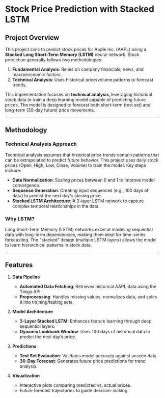 # Stock Price Prediction with Stacked LSTM

## Project Overview
This project aims to predict stock prices for Apple Inc. (AAPL) using a **Stacked Long Short-Term Memory (LSTM)** neural network. Stock prediction generally follows two methodologies:  
1. **Fundamental Analysis**: Relies on company financials, news, and macroeconomic factors.  
2. **Technical Analysis**: Uses historical price/volume patterns to forecast trends.  

This implementation focuses on **technical analysis**, leveraging historical stock data to train a deep learning model capable of predicting future prices. The model is designed to forecast both short-term (test set) and long-term (30-day future) price movements.

---

## Methodology
### Technical Analysis Approach
Technical analysis assumes that historical price trends contain patterns that can be extrapolated to predict future behavior. This project uses daily stock prices (Open, High, Low, Close, Volume) to train the model. Key steps include:  
- **Data Normalization**: Scaling prices between 0 and 1 to improve model convergence.  
- **Sequence Generation**: Creating input sequences (e.g., 100 days of data) to predict the next day's closing price.  
- **Stacked LSTM Architecture**: A 3-layer LSTM network to capture complex temporal relationships in the data.  

### Why LSTM?
Long Short-Term Memory (LSTM) networks excel at modeling sequential data with long-term dependencies, making them ideal for time-series forecasting. The "stacked" design (multiple LSTM layers) allows the model to learn hierarchical patterns in stock data.

---

## Features
1. **Data Pipeline**  
   - **Automated Data Fetching**: Retrieves historical AAPL data using the Tiingo API.  
   - **Preprocessing**: Handles missing values, normalizes data, and splits it into training/testing sets.  

2. **Model Architecture**  
   - **3-Layer Stacked LSTM**: Enhances feature learning through deep sequential layers.  
   - **Dynamic Lookback Window**: Uses 100 days of historical data to predict the next day’s price.  

3. **Predictions**  
   - **Test Set Evaluation**: Validates model accuracy against unseen data.  
   - **30-Day Forecast**: Generates future price predictions for trend analysis.  

4. **Visualization**  
   - Interactive plots comparing predicted vs. actual prices.  
   - Future forecast trajectories to guide decision-making.  

